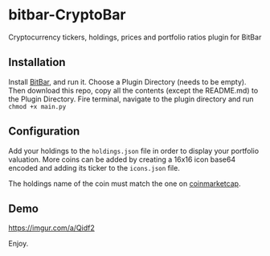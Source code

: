 # bitbar-CryptoBar
Cryptocurrency tickers, holdings, prices and portfolio ratios plugin for BitBar

## Installation
Install [BitBar](https://getbitbar.com/), and run it. Choose a Plugin Directory (needs to be empty). 
Then download this repo, copy all the contents (except the README.md) to the Plugin Directory.
Fire terminal, navigate to the plugin directory and run `chmod +x main.py`


## Configuration
Add your holdings to the `holdings.json` file in order to display your portfolio valuation. More coins can be added
by creating a 16x16 icon base64 encoded and adding its ticker to the `icons.json` file.

The holdings name of the coin must match the one on [coinmarketcap](https://coinmarketcap.com).

## Demo
https://imgur.com/a/Qidf2

Enjoy.



